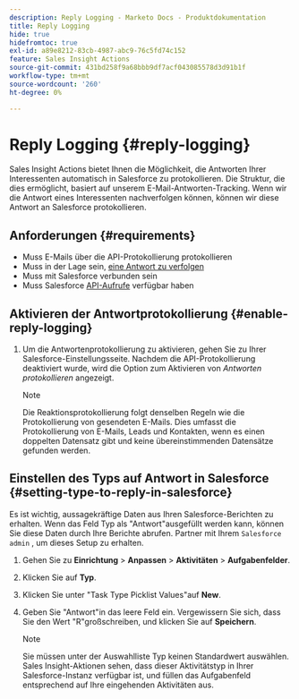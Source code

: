 ```yaml
---
description: Reply Logging - Marketo Docs - Produktdokumentation
title: Reply Logging
hide: true
hidefromtoc: true
exl-id: a89e8212-83cb-4987-abc9-76c5fd74c152
feature: Sales Insight Actions
source-git-commit: 431bd258f9a68bbb9df7acf043085578d3d91b1f
workflow-type: tm+mt
source-wordcount: '260'
ht-degree: 0%

---
```


# Reply Logging {#reply-logging}

Sales Insight Actions bietet Ihnen die Möglichkeit, die Antworten Ihrer Interessenten automatisch in Salesforce zu protokollieren. Die Struktur, die dies ermöglicht, basiert auf unserem E-Mail-Antworten-Tracking. Wenn wir die Antwort eines Interessenten nachverfolgen können, können wir diese Antwort an Salesforce protokollieren.

## Anforderungen {#requirements}

* Muss E-Mails über die API-Protokollierung protokollieren
* Muss in der Lage sein, [eine Antwort zu verfolgen](/help/marketo/product-docs/marketo-sales-insight/actions/send-a-sales-email/email-tracking-overview.md#how-reply-tracking-works)
* Muss mit Salesforce verbunden sein
* Muss Salesforce [API-Aufrufe](https://developer.salesforce.com/docs/atlas.en-us.salesforce_app_limits_cheatsheet.meta/salesforce_app_limits_cheatsheet/salesforce_app_limits_platform_api.htm) verfügbar haben

## Aktivieren der Antwortprotokollierung {#enable-reply-logging}

1. Um die Antwortenprotokollierung zu aktivieren, gehen Sie zu Ihrer Salesforce-Einstellungsseite. Nachdem die API-Protokollierung deaktiviert wurde, wird die Option zum Aktivieren von _Antworten protokollieren_ angezeigt.

   >[!NOTE]
   >
   >Die Reaktionsprotokollierung folgt denselben Regeln wie die Protokollierung von gesendeten E-Mails. Dies umfasst die Protokollierung von E-Mails, Leads und Kontakten, wenn es einen doppelten Datensatz gibt und keine übereinstimmenden Datensätze gefunden werden.

## Einstellen des Typs auf Antwort in Salesforce {#setting-type-to-reply-in-salesforce}

Es ist wichtig, aussagekräftige Daten aus Ihren Salesforce-Berichten zu erhalten. Wenn das Feld Typ als &quot;Antwort&quot;ausgefüllt werden kann, können Sie diese Daten durch Ihre Berichte abrufen. Partner mit Ihrem `Salesforce admin` , um dieses Setup zu erhalten.

1. Gehen Sie zu **Einrichtung** > **Anpassen** > **Aktivitäten** > **Aufgabenfelder**.
1. Klicken Sie auf **Typ**.
1. Klicken Sie unter &quot;Task Type Picklist Values&quot;auf **New**.
1. Geben Sie &quot;Antwort&quot;in das leere Feld ein. Vergewissern Sie sich, dass Sie den Wert &quot;R&quot;großschreiben, und klicken Sie auf **Speichern**.

   >[!NOTE]
   >
   >Sie müssen unter der Auswahlliste Typ keinen Standardwert auswählen. Sales Insight-Aktionen sehen, dass dieser Aktivitätstyp in Ihrer Salesforce-Instanz verfügbar ist, und füllen das Aufgabenfeld entsprechend auf Ihre eingehenden Aktivitäten aus.
